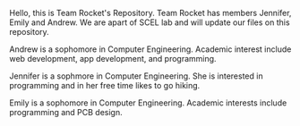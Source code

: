Hello, this is Team Rocket's Repository. Team Rocket has members Jennifer, Emily and Andrew. We are apart of SCEL lab and will update our files on this repository.

Andrew is a sophomore in Computer Engineering. Academic interest include web development, app development, and programming.  

Jennifer is a sophmore in Computer Engineering. She is interested in programming and in her free time likes to go hiking. 

Emily is a sophomore in Computer Engineering. Academic interests include programming and PCB design.

